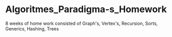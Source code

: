 # Algoritmes_Paradigma-s_Homework
8 weeks of home work consisted of Graph's, Vertex's, Recursion, Sorts, Generics, Hashing, Trees
